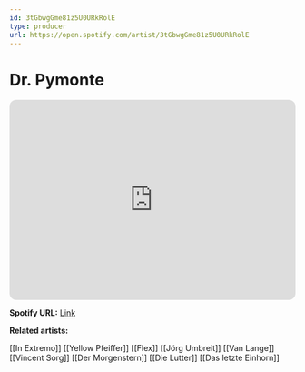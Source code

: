 ```yaml
---
id: 3tGbwgGme81z5U0URkRolE
type: producer
url: https://open.spotify.com/artist/3tGbwgGme81z5U0URkRolE
---
```

# Dr. Pymonte

<iframe style="border-radius:12px" src="https://open.spotify.com/embed/artist/3tGbwgGme81z5U0URkRolE" width="100%" height="352" frameBorder="0" allowfullscreen="" allow="autoplay; clipboard-write; encrypted-media; fullscreen; picture-in-picture" loading="lazy"></iframe>

**Spotify URL:** [Link](https://open.spotify.com/artist/3tGbwgGme81z5U0URkRolE)

**Related artists:**

[[In Extremo]]
[[Yellow Pfeiffer]]
[[Flex]]
[[Jörg Umbreit]]
[[Van Lange]]
[[Vincent Sorg]]
[[Der Morgenstern]]
[[Die Lutter]]
[[Das letzte Einhorn]]
